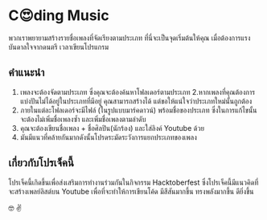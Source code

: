 # C:heart_eyes:ding Music

พวกเราพยายามสร้างรายชื่อเพลงที่จัดเรียงตามประเภท ที่นี่จะเป็นจุดเริ่มต้นให้คุณ เมื่อต้องการแรงบันดาลใจจากดนตรี เวลาเขียนโปรแกรม

## คำแนะนำ

1. เพลงจะต้องจัดตามประเภท ซึ่งคุณจะต้องค้นหาโฟลเดอร์ตามประเภท
2.หากเพลงที่คุณต้องการแบ่งปันไม่ได้อยู่ในประเภทที่มีอยู่ คุณสามารถสร้างได้ แต่ขอให้แน่ใจว่าประเภทใหม่นั้นถูกต้อง
3. ภายในแต่ละโฟลเดอร์จะมีไฟล์ (ในรูปแบบมาร์คดาวน์) พร้อมชื่อของประเภท ซึ่งในการแก้ไขนั้นจะต้องไม่เพิ่มชื่อเพลงซ้ำ และเพิ่มชื่อเพลงตามลำดับ
4. คุณจะต้องเขียนชื่อเพลง + ชื่อศิลปิน(นักร้อง) และใส่ลิงค์ Youtube ด้วย
5. มันมีแนวที่คล้ายกันมากดังนั้นโปรดระมัดระวังการแยกประเภทของเพลง

## เกี่ยวกับโปรเจ็คนี้

โปรเจ็คนี้เกิดขึ้นเพื่อส่งเสริมการทำงานร่วมกันในกิจกรรม Hacktoberfest ซึ่งโปรเจ็คนี้มีแนวคิดที่จะสร้างเพลย์ลิสต์บน Youtube เพื่อที่จะทำให้การเขียนโค้ด
มีสีสันมากขึ้น ทรงพลังมากขึ้น ดียิ่งขึ้น

:nerd_face: :v:
